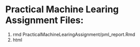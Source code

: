 # Practical Machine Learing Assignment Files:
1. rmd PracticalMachineLearingAssignment/pml_report.Rmd
2. html
